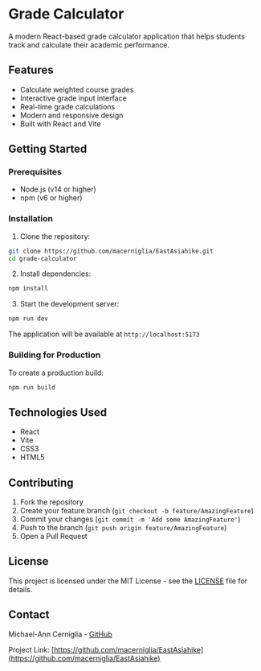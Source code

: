 # Grade Calculator

A modern React-based grade calculator application that helps students track and calculate their academic performance.

## Features

- Calculate weighted course grades
- Interactive grade input interface
- Real-time grade calculations
- Modern and responsive design
- Built with React and Vite

## Getting Started

### Prerequisites

- Node.js (v14 or higher)
- npm (v6 or higher)

### Installation

1. Clone the repository:
```bash
git clone https://github.com/macerniglia/EastAsiahike.git
cd grade-calculator
```

2. Install dependencies:
```bash
npm install
```

3. Start the development server:
```bash
npm run dev
```

The application will be available at `http://localhost:5173`

### Building for Production

To create a production build:

```bash
npm run build
```

## Technologies Used

- React
- Vite
- CSS3
- HTML5

## Contributing

1. Fork the repository
2. Create your feature branch (`git checkout -b feature/AmazingFeature`)
3. Commit your changes (`git commit -m 'Add some AmazingFeature'`)
4. Push to the branch (`git push origin feature/AmazingFeature`)
5. Open a Pull Request

## License

This project is licensed under the MIT License - see the [LICENSE](LICENSE) file for details.

## Contact

Michael-Ann Cerniglia - [GitHub](https://github.com/macerniglia)

Project Link: [https://github.com/macerniglia/EastAsiahike](https://github.com/macerniglia/EastAsiahike) 